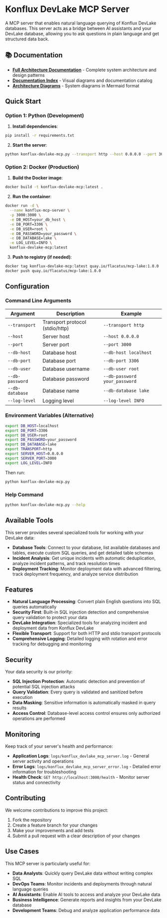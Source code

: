 # Konflux DevLake MCP Server

A MCP server that enables natural language querying of Konflux DevLake databases. This server acts as a bridge between AI assistants and your DevLake database, allowing you to ask questions in plain language and get structured data back.

## 📚 Documentation

- **[Full Architecture Documentation](./docs/ARCHITECTURE.md)** - Complete system architecture and design patterns
- **[Documentation Index](./docs/README.md)** - Visual diagrams and documentation catalog
- **[Architecture Diagrams](./docs/)** - System diagrams in Mermaid format

## Quick Start

### Option 1: Python (Development)

1. **Install dependencies**:
```bash
pip install -r requirements.txt
```

2. **Start the server**:

```bash
python konflux-devlake-mcp.py --transport http --host 0.0.0.0 --port 3000 --db-host localhost --db-port 3306 --db-user root --db-password password --db-database lake
```

### Option 2: Docker (Production)

1. **Build the Docker image**:
```bash
docker build -t konflux-devlake-mcp:latest .
```

2. **Run the container**:
```bash
docker run -d \
  --name konflux-mcp-server \
  -p 3000:3000 \
  -e DB_HOST=your_db_host \
  -e DB_PORT=3306 \
  -e DB_USER=root \
  -e DB_PASSWORD=your_password \
  -e DB_DATABASE=lake \
  -e LOG_LEVEL=INFO \
  konflux-devlake-mcp:latest
```

3. **Push to registry (if needed)**:
```bash
docker tag konflux-devlake-mcp:latest quay.io/flacatus/mcp-lake:1.0.0
docker push quay.io/flacatus/mcp-lake:1.0.0
```

## Configuration

### Command Line Arguments

| Argument | Description | Example |
|----------|-------------|---------|
| `--transport` | Transport protocol (stdio/http) | `--transport http` |
| `--host` | Server host | `--host 0.0.0.0` |
| `--port` | Server port | `--port 3000` |
| `--db-host` | Database host | `--db-host localhost` |
| `--db-port` | Database port | `--db-port 3306` |
| `--db-user` | Database username | `--db-user root` |
| `--db-password` | Database password | `--db-password your_password` |
| `--db-database` | Database name | `--db-database lake` |
| `--log-level` | Logging level | `--log-level INFO` |

### Environment Variables (Alternative)

```bash
export DB_HOST=localhost
export DB_PORT=3306
export DB_USER=root
export DB_PASSWORD=your_password
export DB_DATABASE=lake
export TRANSPORT=http
export SERVER_HOST=0.0.0.0
export SERVER_PORT=3000
export LOG_LEVEL=INFO
```

Then run:
```bash
python konflux-devlake-mcp.py
```

### Help Command
```bash
python konflux-devlake-mcp.py --help
```

## Available Tools

This server provides several specialized tools for working with your DevLake data:

- **Database Tools**: Connect to your database, list available databases and tables, execute custom SQL queries, and get detailed table schemas
- **Incident Analysis**: Get unique incidents with automatic deduplication, analyze incident patterns, and track resolution times
- **Deployment Tracking**: Monitor deployment data with advanced filtering, track deployment frequency, and analyze service distribution

## Features

- **Natural Language Processing**: Convert plain English questions into SQL queries automatically
- **Security First**: Built-in SQL injection detection and comprehensive query validation to protect your data
- **DevLake Integration**: Specialized tools for analyzing incident and deployment data from Konflux DevLake
- **Flexible Transport**: Support for both HTTP and stdio transport protocols
- **Comprehensive Logging**: Detailed logging with rotation and error tracking for debugging and monitoring

## Security

Your data security is our priority:

- **SQL Injection Protection**: Automatic detection and prevention of potential SQL injection attacks
- **Query Validation**: Every query is validated and sanitized before execution
- **Data Masking**: Sensitive information is automatically masked in query results
- **Access Control**: Database-level access control ensures only authorized operations are performed

## Monitoring

Keep track of your server's health and performance:

- **Application Logs**: `logs/konflux_devlake_mcp_server.log` - General server activity and operations
- **Error Logs**: `logs/konflux_devlake_mcp_server_error.log` - Detailed error information for troubleshooting
- **Health Check**: `GET http://localhost:3000/health` - Monitor server status and connectivity

## Contributing

We welcome contributions to improve this project:

1. Fork the repository
2. Create a feature branch for your changes
3. Make your improvements and add tests
4. Submit a pull request with a clear description of your changes

## Use Cases

This MCP server is particularly useful for:

- **Data Analysts**: Quickly query DevLake data without writing complex SQL
- **DevOps Teams**: Monitor incidents and deployments through natural language queries
- **AI Assistants**: Enable AI tools to access and analyze your DevLake data
- **Business Intelligence**: Generate reports and insights from your DevLake database
- **Development Teams**: Debug and analyze application performance data 